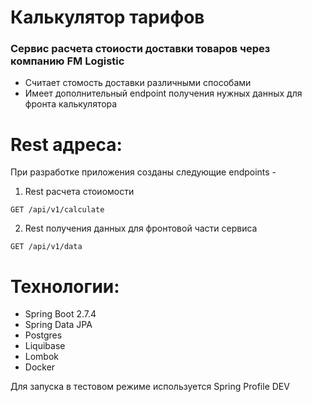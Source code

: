 # Калькулятор тарифов

### Сервис расчета стоиости доставки товаров через компанию FM Logistic

* Считает стомость доставки различными способами
* Имеет дополнительный endpoint получения нужных данных для фронта калькулятора

# Rest адреса:

При разработке приложения созданы следующие endpoints -

1. Rest расчета стоиомости

```
GET /api/v1/calculate
```

2. Rest получения данных для фронтовой части сервиса

```
GET /api/v1/data
```

# Технологии:

* Spring Boot 2.7.4
* Spring Data JPA
* Postgres
* Liquibase
* Lombok
* Docker

Для запуска в тестовом режиме используется Spring Profile DEV